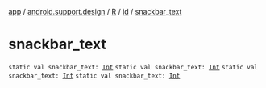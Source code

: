[app](../../../index.md) / [android.support.design](../../index.md) / [R](../index.md) / [id](index.md) / [snackbar_text](.)

# snackbar_text

`static val snackbar_text: `[`Int`](https://kotlinlang.org/api/latest/jvm/stdlib/kotlin/-int/index.html)
`static val snackbar_text: `[`Int`](https://kotlinlang.org/api/latest/jvm/stdlib/kotlin/-int/index.html)
`static val snackbar_text: `[`Int`](https://kotlinlang.org/api/latest/jvm/stdlib/kotlin/-int/index.html)
`static val snackbar_text: `[`Int`](https://kotlinlang.org/api/latest/jvm/stdlib/kotlin/-int/index.html)